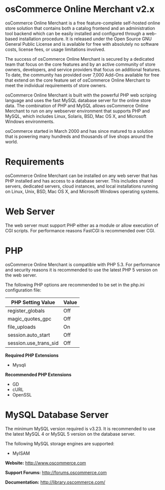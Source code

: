 osCommerce Online Merchant v2.x
===============================

osCommerce Online Merchant is a free feature-complete self-hosted online store solution that contains both a catalog frontend and an administration tool backend which can be easily installed and configured through a web-based installation procedure. It is released under the Open Source GNU General Public License and is available for free with absolutely no software costs, license fees, or usage limitations involved.

The success of osCommerce Online Merchant is secured by a dedicated team that focus on the core features and by an active community of store owners, developers, and service providers that focus on additional features. To date, the community has provided over 7,000 Add-Ons available for free that extend on the core feature set of osCommerce Online Merchant to meet the individual requirements of store owners.

osCommerce Online Merchant is built with the powerful PHP web scriping language and uses the fast MySQL database server for the online store data. The combination of PHP and MySQL allows osCommerce Online Merchant to run on any webserver environment that supports PHP and MySQL, which includes Linux, Solaris, BSD, Mac OS X, and Microsoft Windows environments.

osCommerce started in March 2000 and has since matured to a solution that is powering many hundreds and thousands of live shops around the world.

Requirements
==============================
osCommerce Online Merchant can be installed on any web server that has PHP installed and has access to a database server. This includes shared servers, dedicated servers, cloud instances, and local installations running on Linux, Unix, BSD, Mac OS X, and Microsoft Windows operating systems.

Web Server
==============================
The web server must support PHP either as a module or allow execution of CGI scripts. For performance reasons FastCGI is recommended over CGI.

PHP
==============================
osCommerce Online Merchant is compatible with PHP 5.3. For performance and security reasons it is recommended to use the latest PHP 5 version on the web server.

The following PHP options are recommended to be set in the php.ini configuration file:

PHP Setting	Value     | Value
--------------------- | -------------
register_globals      |	Off
magic_quotes_gpc      |	Off
file_uploads	        | On
session.auto_start    |	Off
session.use_trans_sid | Off

**Required PHP Extensions**
- Mysqli

**Recommended PHP Extensions**
- GD	
- cURL	
- OpenSSL

MySQL Database Server
==============================
The minimum MySQL version required is v3.23. It is recommended to use the latest MySQL 4 or MySQL 5 version on the database server.

The following MySQL storage engines are supported:
- MyISAM

**Website:** http://www.oscommerce.com

**Support Forums:** http://forums.oscommerce.com

**Documentation:** http://library.oscommerce.com/
